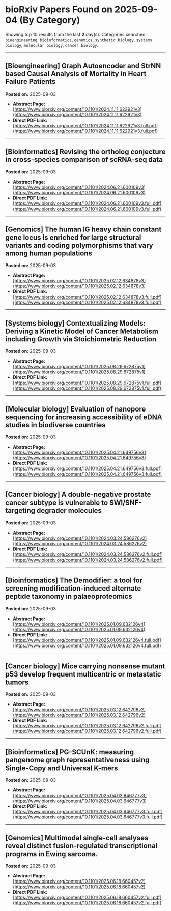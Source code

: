 # bioRxiv Papers Found on 2025-09-04 (By Category)

Showing top 10 results from the last **2** day(s).
Categories searched: `bioengineering`, `bioinformatics`, `genomics`, `synthetic biology`, `systems biology`, `molecular biology`, `cancer biology`.

---

## [Bioengineering] Graph Autoencoder and StrNN based Causal Analysis of Mortality in Heart Failure Patients

**Posted on:** 2025-09-03

- **Abstract Page:** [https://www.biorxiv.org/content/10.1101/2024.11.11.622921v3](https://www.biorxiv.org/content/10.1101/2024.11.11.622921v3)
- **Direct PDF Link:** [https://www.biorxiv.org/content/10.1101/2024.11.11.622921v3.full.pdf](https://www.biorxiv.org/content/10.1101/2024.11.11.622921v3.full.pdf)

---

## [Bioinformatics] Revising the ortholog conjecture in cross-species comparison of scRNA-seq data

**Posted on:** 2025-09-03

- **Abstract Page:** [https://www.biorxiv.org/content/10.1101/2024.06.21.600109v3](https://www.biorxiv.org/content/10.1101/2024.06.21.600109v3)
- **Direct PDF Link:** [https://www.biorxiv.org/content/10.1101/2024.06.21.600109v3.full.pdf](https://www.biorxiv.org/content/10.1101/2024.06.21.600109v3.full.pdf)

---

## [Genomics] The human IG heavy chain constant gene locus is enriched for large structural variants and coding polymorphisms that vary among human populations

**Posted on:** 2025-09-03

- **Abstract Page:** [https://www.biorxiv.org/content/10.1101/2025.02.12.634878v3](https://www.biorxiv.org/content/10.1101/2025.02.12.634878v3)
- **Direct PDF Link:** [https://www.biorxiv.org/content/10.1101/2025.02.12.634878v3.full.pdf](https://www.biorxiv.org/content/10.1101/2025.02.12.634878v3.full.pdf)

---

## [Systems biology] Contextualizing Models: Deriving a Kinetic Model of Cancer Metabolism including Growth via Stoichiometric Reduction

**Posted on:** 2025-09-03

- **Abstract Page:** [https://www.biorxiv.org/content/10.1101/2025.08.29.672875v1](https://www.biorxiv.org/content/10.1101/2025.08.29.672875v1)
- **Direct PDF Link:** [https://www.biorxiv.org/content/10.1101/2025.08.29.672875v1.full.pdf](https://www.biorxiv.org/content/10.1101/2025.08.29.672875v1.full.pdf)

---

## [Molecular biology] Evaluation of nanopore sequencing for increasing accessibility of eDNA studies in biodiverse countries

**Posted on:** 2025-09-03

- **Abstract Page:** [https://www.biorxiv.org/content/10.1101/2025.04.21.649756v3](https://www.biorxiv.org/content/10.1101/2025.04.21.649756v3)
- **Direct PDF Link:** [https://www.biorxiv.org/content/10.1101/2025.04.21.649756v3.full.pdf](https://www.biorxiv.org/content/10.1101/2025.04.21.649756v3.full.pdf)

---

## [Cancer biology] A double-negative prostate cancer subtype is vulnerable to SWI/SNF-targeting degrader molecules

**Posted on:** 2025-09-03

- **Abstract Page:** [https://www.biorxiv.org/content/10.1101/2024.03.24.586276v2](https://www.biorxiv.org/content/10.1101/2024.03.24.586276v2)
- **Direct PDF Link:** [https://www.biorxiv.org/content/10.1101/2024.03.24.586276v2.full.pdf](https://www.biorxiv.org/content/10.1101/2024.03.24.586276v2.full.pdf)

---

## [Bioinformatics] The Demodifier: a tool for screening modification-induced alternate peptide taxonomy in palaeoproteomics

**Posted on:** 2025-09-03

- **Abstract Page:** [https://www.biorxiv.org/content/10.1101/2025.01.09.632126v4](https://www.biorxiv.org/content/10.1101/2025.01.09.632126v4)
- **Direct PDF Link:** [https://www.biorxiv.org/content/10.1101/2025.01.09.632126v4.full.pdf](https://www.biorxiv.org/content/10.1101/2025.01.09.632126v4.full.pdf)

---

## [Cancer biology] Mice carrying nonsense mutant p53 develop frequent multicentric or metastatic tumors

**Posted on:** 2025-09-03

- **Abstract Page:** [https://www.biorxiv.org/content/10.1101/2025.03.12.642796v2](https://www.biorxiv.org/content/10.1101/2025.03.12.642796v2)
- **Direct PDF Link:** [https://www.biorxiv.org/content/10.1101/2025.03.12.642796v2.full.pdf](https://www.biorxiv.org/content/10.1101/2025.03.12.642796v2.full.pdf)

---

## [Bioinformatics] PG-SCUnK: measuring pangenome graph representativeness using Single-Copy and Universal K-mers

**Posted on:** 2025-09-03

- **Abstract Page:** [https://www.biorxiv.org/content/10.1101/2025.04.03.646777v3](https://www.biorxiv.org/content/10.1101/2025.04.03.646777v3)
- **Direct PDF Link:** [https://www.biorxiv.org/content/10.1101/2025.04.03.646777v3.full.pdf](https://www.biorxiv.org/content/10.1101/2025.04.03.646777v3.full.pdf)

---

## [Genomics] Multimodal single-cell analyses reveal distinct fusion-regulated transcriptional programs in Ewing sarcoma.

**Posted on:** 2025-09-03

- **Abstract Page:** [https://www.biorxiv.org/content/10.1101/2025.06.18.660457v2](https://www.biorxiv.org/content/10.1101/2025.06.18.660457v2)
- **Direct PDF Link:** [https://www.biorxiv.org/content/10.1101/2025.06.18.660457v2.full.pdf](https://www.biorxiv.org/content/10.1101/2025.06.18.660457v2.full.pdf)

